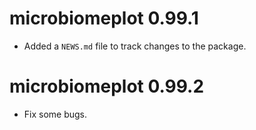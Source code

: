# microbiomeplot 0.99.1

* Added a `NEWS.md` file to track changes to the package.

# microbiomeplot 0.99.2

* Fix some bugs.
